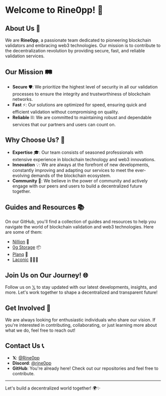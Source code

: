# Welcome to Rine0pp! 🚀

## About Us 🌟

We are **Rine0pp**, a passionate team dedicated to pioneering blockchain validators and embracing web3 technologies. Our mission is to contribute to the decentralization revolution by providing secure, fast, and reliable validation services.

## Our Mission 🛤️

- **Secure** 🛡️: We prioritize the highest level of security in all our validation processes to ensure the integrity and trustworthiness of blockchain networks.
- **Fast** ⚡: Our solutions are optimized for speed, ensuring quick and efficient validation without compromising on quality.
- **Reliable** ⛓️: We are committed to maintaining robust and dependable services that our partners and users can count on.

## Why Choose Us? 🤔

- **Expertise** 🎓: Our team consists of seasoned professionals with extensive experience in blockchain technology and web3 innovations.
- **Innovation** 💡: We are always at the forefront of new developments, constantly improving and adapting our services to meet the ever-evolving demands of the blockchain ecosystem.
- **Community** 🤝: We believe in the power of community and actively engage with our peers and users to build a decentralized future together.

## Guides and Resources 📚

On our GitHub, you'll find a collection of guides and resources to help you navigate the world of blockchain validation and web3 technologies.
Here are some of them:
* [Nillion](https://github.com/Rine0pp/guides/tree/main/nillion-guide/README.MD) 📘
* [0g Storage](https://github.com/Rine0pp/guides/tree/main/0g-storage-guide/README.MD) 📦
* [Planq](https://github.com/Rine0pp/guides/tree/main/planq-guide/README.MD) 📝
* [Laconic](https://github.com/Rine0pp/laconic) 👨🏼‍🎓

## Join Us on Our Journey! 🌐

Follow us on [𝕏](https://x.com/Rine0pp) to stay updated with our latest developments, insights, and more. Let's work together to shape a decentralized and transparent future!

## Get Involved 💪

We are always looking for enthusiastic individuals who share our vision. If you're interested in contributing, collaborating, or just learning more about what we do, feel free to reach out!

## Contact Us 📞

- **𝕏**: [@Rine0pp](https://x.com/Rine0pp)
- **Discord**: [@rine0pp](https://discord.com/users/846931705415073822)
- **GitHub**: You're already here! Check out our repositories and feel free to contribute.

---

Let's build a decentralized world together! 🌍✨
